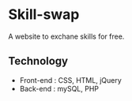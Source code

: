 # Skill-swap

A website to exchane skills for free.

## Technology

* Front-end : CSS, HTML, jQuery
* Back-end : mySQL, PHP

